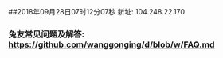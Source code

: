 ##2018年09月28日07时12分07秒 新址: 104.248.22.170
### 兔友常见问题及解答: https://github.com/wanggonging/d/blob/w/FAQ.md

